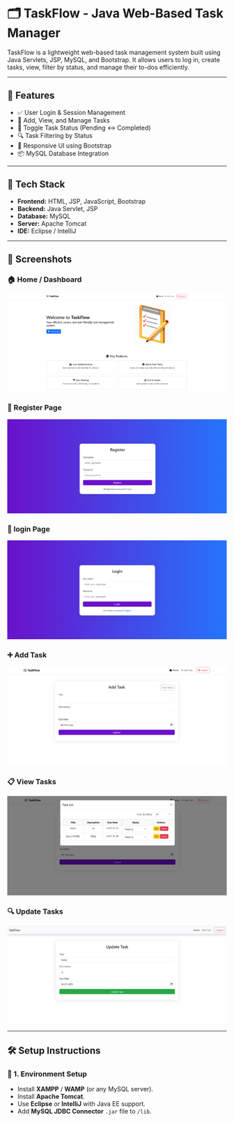# 🗂️ TaskFlow - Java Web-Based Task Manager


TaskFlow is a lightweight web-based task management system built using Java Servlets, JSP, MySQL, and Bootstrap. It allows users to log in, create tasks, view, filter by status, and manage their to-dos efficiently.

---

## 🚀 Features

- ✅ User Login & Session Management  
- 📝 Add, View, and Manage Tasks  
- 🔄 Toggle Task Status (Pending ↔ Completed)  
- 🔍 Task Filtering by Status  
- 🎨 Responsive UI using Bootstrap  
- 📦 MySQL Database Integration  

---

## 🧰 Tech Stack

- **Frontend:** HTML, JSP, JavaScript, Bootstrap  
- **Backend:** Java Servlet, JSP  
- **Database:** MySQL  
- **Server:** Apache Tomcat  
- **IDE:** Eclipse / IntelliJ  

---

## 📸 Screenshots
### 🏠 Home / Dashboard
![Home Page](img/home.png)

### 🔐 Register Page
![Register Page](img/register.png)

### 🔐 login Page
![Register Page](img/login.png)


### ➕ Add Task
![Add Task](img/addtask.png)

### 📋 View Tasks
![View Tasks](img/viewtask.png)

### 🔍 Update Tasks
![Filter Tasks](img/updatetask.png)

---

## 🛠️ Setup Instructions

### 🔧 1. Environment Setup

- Install **XAMPP** / **WAMP** (or any MySQL server).
- Install **Apache Tomcat**.
- Use **Eclipse** or **IntelliJ** with Java EE support.
- Add **MySQL JDBC Connector** `.jar` file to `/lib`.

